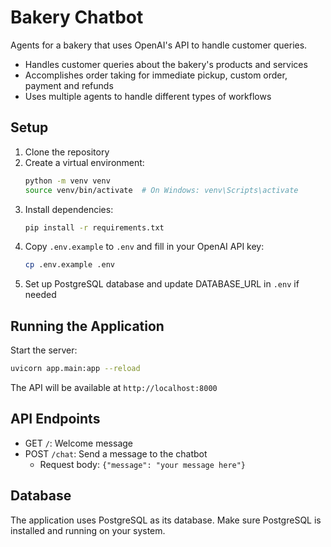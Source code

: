 # Bakery Chatbot

Agents for a bakery that uses OpenAI's API to handle customer queries.

- Handles customer queries about the bakery's products and services
- Accomplishes order taking for immediate pickup, custom order, payment and refunds
- Uses multiple agents to handle different types of workflows

## Setup

1. Clone the repository
2. Create a virtual environment:
   ```bash
   python -m venv venv
   source venv/bin/activate  # On Windows: venv\Scripts\activate
   ```
3. Install dependencies:
   ```bash
   pip install -r requirements.txt
   ```
4. Copy `.env.example` to `.env` and fill in your OpenAI API key:
   ```bash
   cp .env.example .env
   ```
5. Set up PostgreSQL database and update DATABASE_URL in `.env` if needed

## Running the Application

Start the server:
```bash
uvicorn app.main:app --reload
```

The API will be available at `http://localhost:8000`

## API Endpoints

- GET `/`: Welcome message
- POST `/chat`: Send a message to the chatbot
  - Request body: `{"message": "your message here"}`

## Database

The application uses PostgreSQL as its database. Make sure PostgreSQL is installed and running on your system. 